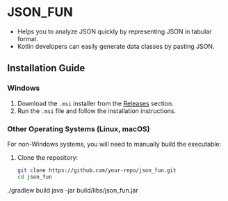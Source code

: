 # JSON_FUN

- Helps you to analyze JSON quickly by representing JSON in tabular format.
- Kotlin developers can easily generate data classes by pasting JSON.

## Installation Guide

### Windows
1. Download the `.msi` installer from the [Releases](https://github.com/mehedisoftdev/JsonFun/releases) section.
2. Run the `.msi` file and follow the installation instructions.

### Other Operating Systems (Linux, macOS)
For non-Windows systems, you will need to manually build the executable:

1. Clone the repository:
   ```bash
   git clone https://github.com/your-repo/json_fun.git
   cd json_fun
./gradlew build
java -jar build/libs/json_fun.jar
